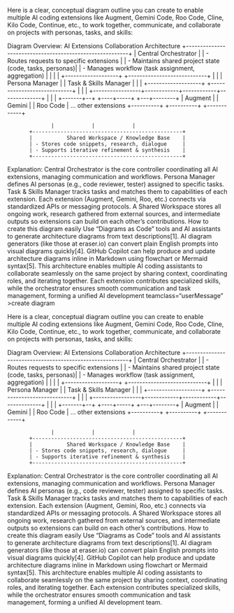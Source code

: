 Here is a clear, conceptual diagram outline you can create to enable multiple AI coding extensions like Augment, Gemini Code, Roo Code, Cline, Kilo Code, Continue, etc., to work together, communicate, and collaborate on projects with personas, tasks, and skills:

Diagram Overview: AI Extensions Collaboration Architecture
+---------------------------------------------------------+
|                   Central Orchestrator                  |
|  - Routes requests to specific extensions               |
|  - Maintains shared project state (code, tasks, personas)|
|  - Manages workflow (task assignment, aggregation)      |
|                                                         |
|  +-------------------+  +----------------------------+  |
|  | Persona Manager   |  | Task & Skills Manager       |  |
|  +-------------------+  +----------------------------+  |
|                                                         |
+-----------------+------------+------------+--------------+
                  |            |            |
          +-------+--+    +----+-----+  +---+--------+
          | Augment  |    | Gemini  |  | Roo Code   |  ... other extensions
          +----------+    +----------+  +------------+

                  |            |            |
           +------------------------------------------------+
           |           Shared Workspace / Knowledge Base    |
           | - Stores code snippets, research, dialogue     |
           | - Supports iterative refinement & synthesis    |
           +------------------------------------------------+

Explanation:
Central Orchestrator is the core controller coordinating all AI extensions, managing communication and workflows.
Persona Manager defines AI personas (e.g., code reviewer, tester) assigned to specific tasks.
Task & Skills Manager tracks tasks and matches them to capabilities of each extension.
Each extension (Augment, Gemini, Roo, etc.) connects via standardized APIs or messaging protocols.
A Shared Workspace stores all ongoing work, research gathered from external sources, and intermediate outputs so extensions can build on each other’s contributions.
How to create this diagram easily
Use “Diagrams as Code” tools and AI assistants to generate architecture diagrams from text descriptions[1].
AI diagram generators (like those at eraser.io) can convert plain English prompts into visual diagrams quickly[4].
GitHub Copilot can help produce and update architecture diagrams inline in Markdown using flowchart or Mermaid syntax[5].
This architecture enables multiple AI coding assistants to collaborate seamlessly on the same project by sharing context, coordinating roles, and iterating together. Each extension contributes specialized skills, while the orchestrator ensures smooth communication and task management, forming a unified AI development teamclass=“userMessage” >create diagram

Here is a clear, conceptual diagram outline you can create to enable multiple AI coding extensions like Augment, Gemini Code, Roo Code, Cline, Kilo Code, Continue, etc., to work together, communicate, and collaborate on projects with personas, tasks, and skills:

Diagram Overview: AI Extensions Collaboration Architecture
+---------------------------------------------------------+
|                   Central Orchestrator                  |
|  - Routes requests to specific extensions               |
|  - Maintains shared project state (code, tasks, personas)|
|  - Manages workflow (task assignment, aggregation)      |
|                                                         |
|  +-------------------+  +----------------------------+  |
|  | Persona Manager   |  | Task & Skills Manager       |  |
|  +-------------------+  +----------------------------+  |
|                                                         |
+-----------------+------------+------------+--------------+
                  |            |            |
          +-------+--+    +----+-----+  +---+--------+
          | Augment  |    | Gemini  |  | Roo Code   |  ... other extensions
          +----------+    +----------+  +------------+

                  |            |            |
           +------------------------------------------------+
           |           Shared Workspace / Knowledge Base    |
           | - Stores code snippets, research, dialogue     |
           | - Supports iterative refinement & synthesis    |
           +------------------------------------------------+

Explanation:
Central Orchestrator is the core controller coordinating all AI extensions, managing communication and workflows.
Persona Manager defines AI personas (e.g., code reviewer, tester) assigned to specific tasks.
Task & Skills Manager tracks tasks and matches them to capabilities of each extension.
Each extension (Augment, Gemini, Roo, etc.) connects via standardized APIs or messaging protocols.
A Shared Workspace stores all ongoing work, research gathered from external sources, and intermediate outputs so extensions can build on each other’s contributions.
How to create this diagram easily
Use “Diagrams as Code” tools and AI assistants to generate architecture diagrams from text descriptions[1].
AI diagram generators (like those at eraser.io) can convert plain English prompts into visual diagrams quickly[4].
GitHub Copilot can help produce and update architecture diagrams inline in Markdown using flowchart or Mermaid syntax[5].
This architecture enables multiple AI coding assistants to collaborate seamlessly on the same project by sharing context, coordinating roles, and iterating together. Each extension contributes specialized skills, while the orchestrator ensures smooth communication and task management, forming a unified AI development team.